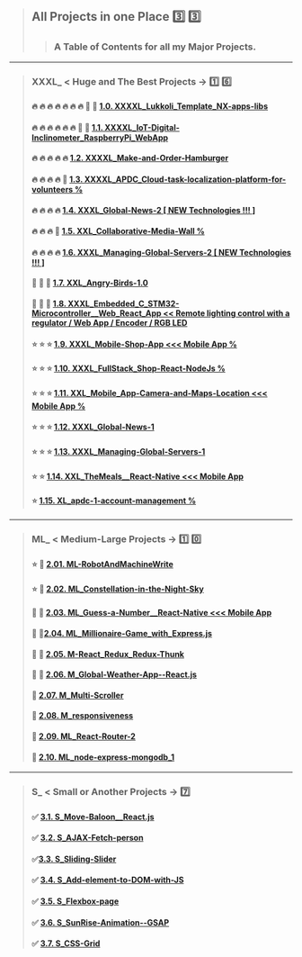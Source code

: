 > ##  All Projects in one Place  3️⃣ 3️⃣
>> ### A Table of Contents for all my Major Projects. 
---
> ### XXXL_ < Huge and The Best Projects -> 1️⃣ 6️⃣  
> #### :fire: :fire: :fire: :fire: :fire: :fire: :fire: :star2: :star2: [1.0. XXXXL_Lukkoli_Template_NX-apps-libs](https://github.com/LukaszKolodziejski/XXXXL_Lukkoli_Template_NX-apps-libs)
> #### :fire: :fire: :fire: :fire: :fire: :fire: :star2: :star2: [1.1. XXXXL_IoT-Digital-Inclinometer_RaspberryPi_WebApp ](https://github.com/LukaszKolodziejski/XXXXL_IoT-Digital-Inclinometer_RaspberryPi_WebApp)
> #### :fire: :fire: :fire: :fire: :fire: [1.2. XXXXL_Make-and-Order-Hamburger](https://github.com/LukaszKolodziejski/XXXL_Make-and-Order-Hamburger)
> #### :fire: :fire: :fire: :fire: :star2: [1.3. XXXXL_APDC_Cloud-task-localization-platform-for-volunteers %](https://github.com/LukaszKolodziejski/XXL_Collaborative-Media-Wall)
> #### :fire: :fire: :fire: :fire: [1.4. XXXL_Global-News-2 [ NEW Technologies !!! ]](https://github.com/LukaszKolodziejski/XXXL_Global-News-2)
> #### :fire: :fire: :fire: :star2: [1.5. XXL_Collaborative-Media-Wall %](https://github.com/LukaszKolodziejski/XXXXL_APDC_Cloud-task-localization-platform-for-volunteers)
> #### :fire: :fire: :fire: :fire: [1.6. XXXL_Managing-Global-Servers-2 [ NEW Technologies !!! ]](https://github.com/LukaszKolodziejski/XXXL_Managing-Global-Servers-2)
> #### :star2: :star2: :star2: [1.7. XXL_Angry-Birds-1.0](https://github.com/LukaszKolodziejski/XXL_Angry-Birds-1.0)
> #### :star2: :star2: :star2: [1.8. XXXL_Embedded_C_STM32-Microcontroller__Web_React_App << Remote lighting control with a regulator / Web App / Encoder / RGB LED](https://github.com/LukaszKolodziejski/XXXL_Embedded_C_STM32-Microcontroller__Web_React_App)
> #### :star: :star: :star: [1.9. XXXL_Mobile-Shop-App <<< Mobile App %](https://github.com/LukaszKolodziejski/XXXL_Mobile-Shop-App)
> #### :star: :star: :star: [1.10. XXXL_FullStack_Shop-React-NodeJs %](https://github.com/LukaszKolodziejski/XXXL_FullStack_Shop-React-NodeJs)
> #### :star: :star: :star: [1.11. XXL_Mobile_App-Camera-and-Maps-Location <<< Mobile App %](https://github.com/LukaszKolodziejski/XXL_Mobile_App-Camera-and-Maps-Location)
> #### :star: :star: :star: [1.12. XXXL_Global-News-1](https://github.com/LukaszKolodziejski/XXXL_Global-News-1)
> #### :star: :star: :star: [1.13. XXXL_Managing-Global-Servers-1](https://github.com/LukaszKolodziejski/XXXL_Managing-Global-Servers-1)
> #### :star: :star: [1.14. XXL_TheMeals__React-Native <<< Mobile App](https://github.com/LukaszKolodziejski/XXL_TheMeals__React-Native)
> #### :star: [1.15. XL_apdc-1-account-management %](https://github.com/LukaszKolodziejski/XL_apdc-1-account-management)
---
> ### ML_  < Medium-Large  Projects -> :one: :zero:
> #### :star: :stars:   [2.01. ML-RobotAndMachineWrite](https://github.com/LukaszKolodziejski/ML-RobotAndMachineWrite)
> ####  :star:  :stars: [2.02. ML_Constellation-in-the-Night-Sky](https://github.com/LukaszKolodziejski/ML_Constellation-in-the-Night-Sky)
> ####  :stars: :stars: [2.03. ML_Guess-a-Number__React-Native <<< Mobile App](https://github.com/LukaszKolodziejski/ML_Guess-a-Number__React-Native)
> ####  :stars: :stars:[2.04. ML_Millionaire-Game_with_Express.js](https://github.com/LukaszKolodziejski/ML_Millionaire-Game_with_Express.js)
> #### :stars: :stars: [2.05. M-React_Redux_Redux-Thunk](https://github.com/LukaszKolodziejski/M-React_Redux_Redux-Thunk)
> #### :stars: :stars: [2.06. M_Global-Weather-App--React.js](https://github.com/LukaszKolodziejski/M_Global-Weather-App--React.js)
> #### :stars: [2.07. M_Multi-Scroller](https://github.com/LukaszKolodziejski/M_Multi-Scroller)
> #### :stars: [2.08. M_responsiveness](https://github.com/LukaszKolodziejski/M_responsiveness)
> #### :stars: [2.09. ML_React-Router-2](https://github.com/LukaszKolodziejski/ML_React-Router-2)
> #### :stars: [2.10. ML_node-express-mongodb_1](https://github.com/LukaszKolodziejski/ML_node-express-mongodb_1)
---
> ### S_  < Small or Another Projects -> :seven:
> #### :white_check_mark: [3.1. S_Move-Baloon__React.js](https://github.com/LukaszKolodziejski/S_Move-Baloon__React.js)
> #### :white_check_mark: [3.2. S_AJAX-Fetch-person](https://github.com/LukaszKolodziejski/S_AJAX-Fetch-person)
> #### :white_check_mark:[3.3. S_Sliding-Slider](https://github.com/LukaszKolodziejski/S_Sliding-Slider)
> #### :white_check_mark: [3.4. S_Add-element-to-DOM-with-JS](https://github.com/LukaszKolodziejski/S_Add-element-to-DOM-with-JS)
> #### :white_check_mark: [3.5. S_Flexbox-page](https://github.com/LukaszKolodziejski/S_Flexbox-page)
> #### :white_check_mark: [3.6. S_SunRise-Animation--GSAP](https://github.com/LukaszKolodziejski/S_SunRise-Animation--GSAP)
> #### :white_check_mark: [3.7. S_CSS-Grid](https://github.com/LukaszKolodziejski/S_CSS-Grid)
